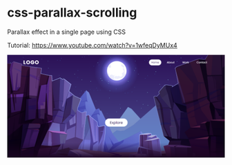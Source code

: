 # css-parallax-scrolling
Parallax effect in a single page using CSS

Tutorial: https://www.youtube.com/watch?v=1wfeqDyMUx4

![](example.png)

